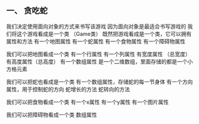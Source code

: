 ## 一、 贪吃蛇
我们决定使用面向对象的方式来书写该游戏
因为面向对象是最适合书写游戏的
我们将这个游戏看成是一个类 （Game类）
既然把游戏看成是一个类，它可以拥有属性和方法
有一个地图属性
有一个蛇属性
有一个食物属性
有一个障碍物属性

我们可以把地图看成一个类
有一个行属性
有一个列属性
有宽度属性 （总宽度）
有高度属性（总高度）
有一个数组属性 是一个二维数组，里面存储的都是一个小方格元素

我们可以把蛇也看成是一个类
有一个数组属性，存储蛇的每一节身体
有一个方向属性，用于控制蛇的方向
蛇增长的方法
蛇转向的方法

我们可以把食物看成一个类
有一个x属性
有一个y属性
有一个图片属性

我们可以把障碍物看成一个类
数组属性
